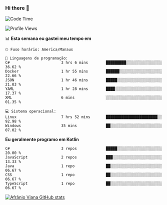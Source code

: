 ### Hi there 👋

<!--
**afranio-viana/afranio-viana** is a ✨ _special_ ✨ repository because its `README.md` (this file) appears on your GitHub profile.

Here are some ideas to get you started:

- 🔭 I’m currently working on ...
- 🌱 I’m currently learning ...
- 👯 I’m looking to collaborate on ...
- 🤔 I’m looking for help with ...
- 💬 Ask me about ...
- 📫 How to reach me: ...
- 😄 Pronouns: ...
- ⚡ Fun fact: ...
-->
<!--START_SECTION:waka-->
![Code Time](http://img.shields.io/badge/Code%20Time-195%20hrs%2053%20mins-blue)

![Profile Views](http://img.shields.io/badge/Visualizac%C3%B5es%20do%20perfil-0-blue)

📊 **Esta semana eu gastei meu tempo em** 

```text
🕑︎ Fuso horário: America/Manaus

💬 Linguagens de programação: 
C#                       3 hrs 6 mins        █████████░░░░░░░░░░░░░░░░   36.62 % 
Docker                   1 hr 55 mins        ██████░░░░░░░░░░░░░░░░░░░   22.66 % 
JSON                     1 hr 46 mins        █████░░░░░░░░░░░░░░░░░░░░   21.03 % 
YAML                     1 hr 28 mins        ████░░░░░░░░░░░░░░░░░░░░░   17.37 % 
XML                      6 mins              ░░░░░░░░░░░░░░░░░░░░░░░░░   01.35 % 

💻 Sistema operacional: 
Linux                    7 hrs 52 mins       ███████████████████████░░   92.98 % 
Windows                  35 mins             ██░░░░░░░░░░░░░░░░░░░░░░░   07.02 % 
```

**Eu geralmente programo em Kotlin** 

```text
C#                       3 repos             █████░░░░░░░░░░░░░░░░░░░░   20.00 % 
JavaScript               2 repos             ███░░░░░░░░░░░░░░░░░░░░░░   13.33 % 
Java                     1 repo              ██░░░░░░░░░░░░░░░░░░░░░░░   06.67 % 
CSS                      1 repo              ██░░░░░░░░░░░░░░░░░░░░░░░   06.67 % 
TypeScript               1 repo              ██░░░░░░░░░░░░░░░░░░░░░░░   06.67 % 
```




<!--END_SECTION:waka-->
[![Afrânio Viana GitHub stats](https://github-readme-stats.vercel.app/api?username=afranio-viana)](https://github.com/anuraghazra/github-readme-stats)
